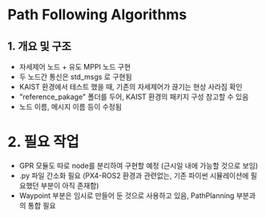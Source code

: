 # Path Following Algorithms

## 1. 개요 및 구조

- 자세제어 노드 + 유도 MPPI 노드 구현
- 두 노드간 통신은 std_msgs 로 구현됨
- KAIST 환경에서 테스트 했을 때, 기존의 자세제어가 끊기는 현상 사라짐 확인
- "reference_pakage" 폴더를 두어, KAIST 환경의 패키지 구성 참고할 수 있음
- 노드 이름, 메시지 이름 등이 수정됨

# 2. 필요 작업

- GPR 모듈도 따로 node를 분리하여 구현할 예정 (근시일 내에 가능할 것으로 보임)
- .py 파일 간소화 필요 (PX4-ROS2 환경과 관련없는, 기존 파이썬 시뮬레이션에 필요했던 부분이 아직 존재함)
- Waypoint 부분은 임시로 만들어 둔 것으로 사용하고 있음, PathPlanning 부분과의 통합 필요
